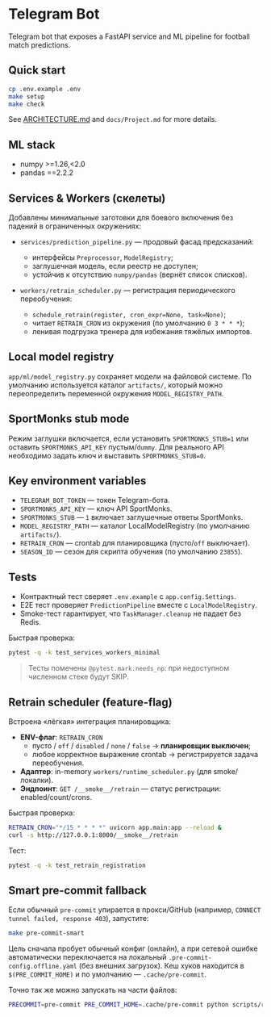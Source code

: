 <!--
@file: README.md
@description: Project description and quick start
@dependencies: requirements.txt, Makefile
@created: 2025-09-10
-->

# Telegram Bot

Telegram bot that exposes a FastAPI service and ML pipeline for football match predictions.

## Quick start

```bash
cp .env.example .env
make setup
make check
```

See [ARCHITECTURE.md](ARCHITECTURE.md) and `docs/Project.md` for more details.

## ML stack

- numpy >=1.26,<2.0
- pandas ==2.2.2

## Services & Workers (скелеты)

Добавлены минимальные заготовки для боевого включения без падений в ограниченных окружениях:

- `services/prediction_pipeline.py` — продовый фасад предсказаний:
  - интерфейсы `Preprocessor`, `ModelRegistry`;
  - заглушечная модель, если реестр не доступен;
  - устойчив к отсутствию `numpy/pandas` (вернёт список списков).

- `workers/retrain_scheduler.py` — регистрация периодического переобучения:
  - `schedule_retrain(register, cron_expr=None, task=None)`;
  - читает `RETRAIN_CRON` из окружения (по умолчанию `0 3 * * *`);
  - ленивая подгрузка тренера для избежания тяжёлых импортов.

## Local model registry

`app/ml/model_registry.py` сохраняет модели на файловой системе. По умолчанию используется каталог
`artifacts/`, который можно переопределить переменной окружения `MODEL_REGISTRY_PATH`.

## SportMonks stub mode

Режим заглушки включается, если установить `SPORTMONKS_STUB=1` или оставить `SPORTMONKS_API_KEY`
пустым/`dummy`. Для реального API необходимо задать ключ и выставить `SPORTMONKS_STUB=0`.

## Key environment variables

- `TELEGRAM_BOT_TOKEN` — токен Telegram-бота.
- `SPORTMONKS_API_KEY` — ключ API SportMonks.
- `SPORTMONKS_STUB` — `1` включает заглушечные ответы SportMonks.
- `MODEL_REGISTRY_PATH` — каталог LocalModelRegistry (по умолчанию `artifacts/`).
- `RETRAIN_CRON` — crontab для планировщика (пусто/`off` выключает).
- `SEASON_ID` — сезон для скрипта обучения (по умолчанию `23855`).

## Tests

- Контрактный тест сверяет `.env.example` с `app.config.Settings`.
- E2E тест проверяет `PredictionPipeline` вместе с `LocalModelRegistry`.
- Smoke-тест гарантирует, что `TaskManager.cleanup` не падает без Redis.

Быстрая проверка:
```bash
pytest -q -k test_services_workers_minimal
```

> Тесты помечены `@pytest.mark.needs_np`: при недоступном численном стеке будут SKIP.

## Retrain scheduler (feature-flag)

Встроена «лёгкая» интеграция планировщика:

- **ENV-флаг**: `RETRAIN_CRON`
  - пусто / `off` / `disabled` / `none` / `false` → **планировщик выключен**;
  - любое корректное выражение crontab → регистрируется задача переобучения.
- **Адаптер**: in-memory `workers/runtime_scheduler.py` (для smoke/локалки).
- **Эндпоинт**: `GET /__smoke__/retrain` — статус регистрации: enabled/count/crons.

Быстрая проверка:
```bash
RETRAIN_CRON="*/15 * * * *" uvicorn app.main:app --reload &
curl -s http://127.0.0.1:8000/__smoke__/retrain
```

Тест:
```bash
pytest -q -k test_retrain_registration
```

## Smart pre-commit fallback

Если обычный `pre-commit` упирается в прокси/GitHub (например, `CONNECT tunnel failed, response 403`),
запустите:
```bash
make pre-commit-smart
```
Цель сначала пробует обычный конфиг (онлайн), а при сетевой ошибке автоматически переключается на
локальный `.pre-commit-config.offline.yaml` (без внешних загрузок). Кеш хуков находится в `$(PRE_COMMIT_HOME)`
и по умолчанию — `.cache/pre-commit`.

Точно так же можно запускать на части файлов:
```bash
PRECOMMIT=pre-commit PRE_COMMIT_HOME=.cache/pre-commit python scripts/run_precommit.py run --files path/to/file.py README.md
```
